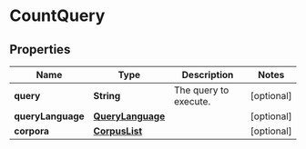 # CountQuery

## Properties
Name | Type | Description | Notes
------------ | ------------- | ------------- | -------------
**query** | **String** | The query to execute. |  [optional]
**queryLanguage** | [**QueryLanguage**](QueryLanguage.md) |  |  [optional]
**corpora** | [**CorpusList**](CorpusList.md) |  |  [optional]
